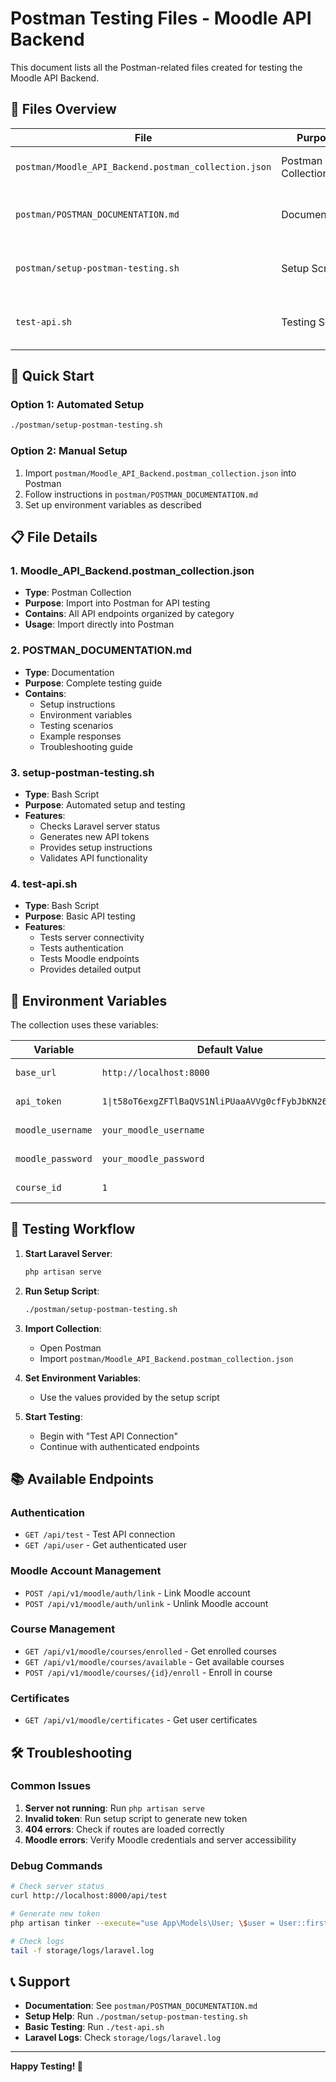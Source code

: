 # Postman Testing Files - Moodle API Backend

This document lists all the Postman-related files created for testing the Moodle API Backend.

## 📁 Files Overview

| File | Purpose | Description |
|------|---------|-------------|
| `postman/Moodle_API_Backend.postman_collection.json` | Postman Collection | Complete API collection with all endpoints |
| `postman/POSTMAN_DOCUMENTATION.md` | Documentation | Comprehensive testing guide and troubleshooting |
| `postman/setup-postman-testing.sh` | Setup Script | Automated setup script for Postman testing |
| `test-api.sh` | Testing Script | Basic API testing script (created earlier) |

## 🚀 Quick Start

### Option 1: Automated Setup
```bash
./postman/setup-postman-testing.sh
```

### Option 2: Manual Setup
1. Import `postman/Moodle_API_Backend.postman_collection.json` into Postman
2. Follow instructions in `postman/POSTMAN_DOCUMENTATION.md`
3. Set up environment variables as described

## 📋 File Details

### 1. Moodle_API_Backend.postman_collection.json
- **Type**: Postman Collection
- **Purpose**: Import into Postman for API testing
- **Contains**: All API endpoints organized by category
- **Usage**: Import directly into Postman

### 2. POSTMAN_DOCUMENTATION.md
- **Type**: Documentation
- **Purpose**: Complete testing guide
- **Contains**: 
  - Setup instructions
  - Environment variables
  - Testing scenarios
  - Example responses
  - Troubleshooting guide

### 3. setup-postman-testing.sh
- **Type**: Bash Script
- **Purpose**: Automated setup and testing
- **Features**:
  - Checks Laravel server status
  - Generates new API tokens
  - Provides setup instructions
  - Validates API functionality

### 4. test-api.sh
- **Type**: Bash Script
- **Purpose**: Basic API testing
- **Features**:
  - Tests server connectivity
  - Tests authentication
  - Tests Moodle endpoints
  - Provides detailed output

## 🔧 Environment Variables

The collection uses these variables:

| Variable | Default Value | Description |
|----------|---------------|-------------|
| `base_url` | `http://localhost:8000` | API base URL |
| `api_token` | `1\|t58oT6exgZFTlBaQVS1NliPUaaAVVg0cfFybJbKN26d10f53` | Bearer token |
| `moodle_username` | `your_moodle_username` | Moodle username |
| `moodle_password` | `your_moodle_password` | Moodle password |
| `course_id` | `1` | Course ID for testing |

## 🧪 Testing Workflow

1. **Start Laravel Server**:
   ```bash
   php artisan serve
   ```

2. **Run Setup Script**:
   ```bash
   ./postman/setup-postman-testing.sh
   ```

3. **Import Collection**:
   - Open Postman
   - Import `postman/Moodle_API_Backend.postman_collection.json`

4. **Set Environment Variables**:
   - Use the values provided by the setup script

5. **Start Testing**:
   - Begin with "Test API Connection"
   - Continue with authenticated endpoints

## 📚 Available Endpoints

### Authentication
- `GET /api/test` - Test API connection
- `GET /api/user` - Get authenticated user

### Moodle Account Management
- `POST /api/v1/moodle/auth/link` - Link Moodle account
- `POST /api/v1/moodle/auth/unlink` - Unlink Moodle account

### Course Management
- `GET /api/v1/moodle/courses/enrolled` - Get enrolled courses
- `GET /api/v1/moodle/courses/available` - Get available courses
- `POST /api/v1/moodle/courses/{id}/enroll` - Enroll in course

### Certificates
- `GET /api/v1/moodle/certificates` - Get user certificates

## 🛠️ Troubleshooting

### Common Issues
1. **Server not running**: Run `php artisan serve`
2. **Invalid token**: Run setup script to generate new token
3. **404 errors**: Check if routes are loaded correctly
4. **Moodle errors**: Verify Moodle credentials and server accessibility

### Debug Commands
```bash
# Check server status
curl http://localhost:8000/api/test

# Generate new token
php artisan tinker --execute="use App\Models\User; \$user = User::first(); \$token = \$user->createToken('test')->plainTextToken; echo \$token;"

# Check logs
tail -f storage/logs/laravel.log
```

## 📞 Support

- **Documentation**: See `postman/POSTMAN_DOCUMENTATION.md`
- **Setup Help**: Run `./postman/setup-postman-testing.sh`
- **Basic Testing**: Run `./test-api.sh`
- **Laravel Logs**: Check `storage/logs/laravel.log`

---

**Happy Testing! 🎉** 
